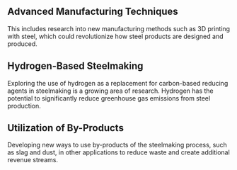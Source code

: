 ## Advanced Manufacturing Techniques
This includes research into new manufacturing methods such as 3D printing with steel, which could revolutionize how steel products are designed and produced.

## Hydrogen-Based Steelmaking
Exploring the use of hydrogen as a replacement for carbon-based reducing agents in steelmaking is a growing area of research. Hydrogen has the potential to significantly reduce greenhouse gas emissions from steel production.

## Utilization of By-Products
Developing new ways to use by-products of the steelmaking process, such as slag and dust, in other applications to reduce waste and create additional revenue streams.
